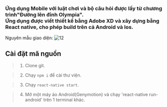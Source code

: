   ### Ứng dụng Mobile với luật chơi và bộ câu hỏi được lấy từ chương trình"Đường lên đỉnh Olympia". <br> Ứng dụng được viết thiết kế bằng Adobe XD và xây dựng bằng React native, cho phép build trên cả Android và Ios.

Nguyên mẫu giao diện: 
![12](https://user-images.githubusercontent.com/43669007/181222553-8202774d-7ad3-4734-b0c7-8a8cd34ba478.PNG)

## Cài đặt mã nguồn
> 1. Clone git.

> 2. Chạy `npm i` để cài thư viện.

> 3. Chạy `react-native start`.

> 4. Mở một máy ảo Android(Genymotion) và chạy 'react-native run-android' trên 1 terminal khác.
